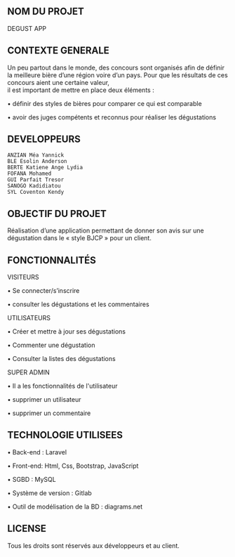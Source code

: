 ## NOM DU PROJET

 DEGUST APP

## CONTEXTE GENERALE

Un peu partout dans le monde, des concours sont organisés afin de définir  
la meilleure bière d’une région voire d’un pays.
Pour que les résultats de ces concours aient une certaine valeur,  
il est important de mettre en place deux éléments : 

  • définir des styles de bières pour comparer ce qui est comparable

  • avoir des juges compétents et reconnus pour réaliser les dégustations 

## DEVELOPPEURS

    ANZIAN Méa Yannick
    BLE Esolin Anderson 
    BERTE Katiene Ange Lydia
    FOFANA Mohamed
    GUI Parfait Tresor
    SANOGO Kadidiatou
    SYL Coventon Kendy

## OBJECTIF DU PROJET

Réalisation d’une application permettant de donner son avis sur 
une dégustation dans le « style BJCP » pour un client.

## FONCTIONNALITÉS

VISITEURS

   • Se connecter/s’inscrire

   • consulter les dégustations et les commentaires

UTILISATEURS

   • Créer et mettre à jour  ses dégustations

   • Commenter une dégustation

   • Consulter la listes des dégustations

SUPER ADMIN

   • Il a les fonctionnalités de l'utilisateur

   • supprimer un utilisateur

   • supprimer un commentaire

## TECHNOLOGIE UTILISEES

  • Back-end :
              Laravel

  • Front-end: 
              Html, Css, Bootstrap, JavaScript

  • SGBD : 
              MySQL	

  • Système de version : 
              Gitlab

  • Outil de modélisation de la BD : 
              diagrams.net

## LICENSE

Tous les droits sont réservés aux développeurs et au client.